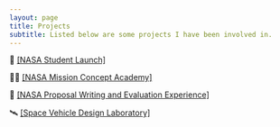```yaml
---
layout: page
title: Projects
subtitle: Listed below are some projects I have been involved in.
---
```


🚀 [[NASA Student Launch]](NSL.md)  

👩‍🚀 [[NASA Mission Concept Academy]](MCA.md)  

📝 [[NASA Proposal Writing and Evaluation Experience]](NPWEE.md)  

🛰️ [[Space Vehicle Design Laboratory]](SeniorDesign.md)  
